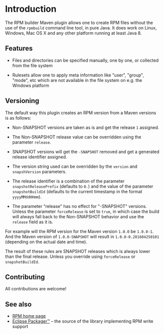 
# Introduction

The RPM builder Maven plugin allows one to create RPM files without the use of the
`rpmbuild` command line tool, in pure Java. It does work on Linux, Windows, Mac OS X and any other
platform running at least Java 8.
  
## Features

 * Files and directories can be specified manually, one by one, or collected
   from the file system
    
 * Rulesets allow one to apply meta information like "user", "group", "mode", etc
   which are not available in the file system on e.g. the Windows platform

## Versioning

The default way this plugin creates an RPM version from a Maven versions is as follows:

 * Non-SNAPSHOT versions are taken as is and get the release `1` assigned.

 * The Non-SNAPSHOT release value can be overridden using the parameter `release`.

 * SNAPSHOT versions will get the `-SNAPSHOT` removed and get a generated release identifier assigned.

 * The version string used can be overridden by the `version` and `snapshVersion` parameters.

 * The release identifier is a combination of the parameter `snapshotReleasePrefix` (defaults to `0.`)
   and the value of the parameter `snapshotBuildId` (defaults to the current timestamp in the format `yyyyMMddHHmm`).

 * The parameter "release" has no effect for "-SNAPSHOT" versions. Unless the
   parameter `forceRelease` is set to `true`, in which case the build will always fall back to
   the Non-SNAPSHOT behavior and use the `release` field as it is. 

For example will the RPM version for the Maven version `1.0.0` be `1.0.0-1`. And the Maven version
of `1.0.0-SNAPSHOT` will result in `1.0.0-0.201604250101` (depending on the actual date and time).

The result of these rules are SNAPSHOT releases which is always lower than the final release.
Unless you override using `forceRelease` or `snapshotBuildId`. 

## Contributing

All contributions are welcome!
  
## See also

 * [RPM home page](http://www.rpm.org ) 
 * [Eclipse Packager™](http://eclipse.org/packager) – the source of the library implementing RPM write support
